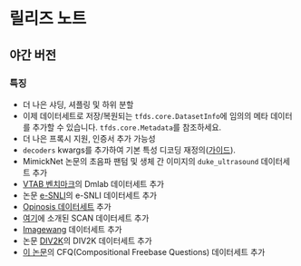# 릴리즈 노트

## 야간 버전

### 특징

- 더 나은 샤딩, 셔플링 및 하위 분할
- 이제 데이터세트로 저장/복원되는 `tfds.core.DatasetInfo`에 임의의 메타 데이터를 추가할 수 있습니다. `tfds.core.Metadata`를 참조하세요.
- 더 나은 프록시 지원, 인증서 추가 가능성
- `decoders` kwargs를 추가하여 기본 특성 디코딩 재정의([가이드](https://github.com/tensorflow/datasets/tree/master/docs/decode.md)).
- <a>MimickNet 논문</a>의 초음파 팬텀 및 생체 간 이미지의 <code>duke_ultrasound</code> 데이터세트 추가
- [VTAB 벤치마크](https://arxiv.org/abs/1910.04867)의 Dmlab 데이터세트 추가
- 논문 [e-SNLI](http://papers.nips.cc/paper/8163-e-snli-natural-language-inference-with-natural-language-explanations.pdf)의 e-SNLI 데이터세트 추가
- [Opinosis 데이터세트](https://www.aclweb.org/anthology/C10-1039.pdf) 추가
- [여기](https://arxiv.org/pdf/1711.00350.pdf)에 소개된 SCAN 데이터세트 추가
- [Imagewang](https://github.com/fastai/imagenette) 데이터세트 추가
- 논문 [DIV2K](http://www.vision.ee.ethz.ch/~timofter/publications/Agustsson-CVPRW-2017.pdf)의 DIV2K 데이터세트 추가
- [이 논문](https://openreview.net/pdf?id=SygcCnNKwr)의 CFQ(Compositional Freebase Questions) 데이터세트 추가

